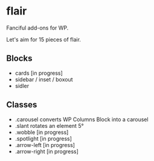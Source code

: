 # flair
Fanciful add-ons for WP.

Let's aim for 15 pieces of flair.

## Blocks
- cards [in progress]
- sidebar / inset / boxout
- sidler

## Classes
- .carousel converts WP Columns Block into a carousel
- .slant rotates an element 5°
- .wobble [in progress]
- .spotlight [in progress]
- .arrow-left [in progress]
- .arrow-right [in progress]

